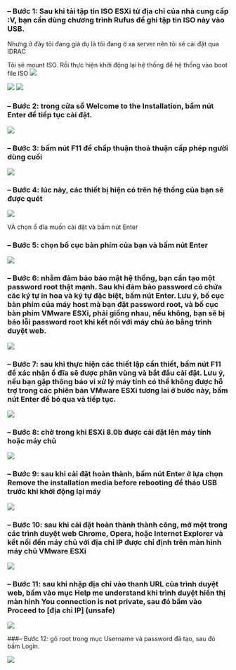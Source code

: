 ### – Bước 1: Sau khi tải tập tin ISO ESXi từ địa chỉ của nhà cung cấp :V, bạn cần dùng chương trình Rufus để ghi tập tin ISO này vào USB.
Nhưng ở đây tôi đang giả dụ là tôi đang ở xa server nên tôi sẽ cài đặt qua IDRAC

Tôi sẽ mount ISO. Rồi thực hiện khởi động lại hệ thống để hệ thống vào boot file ISO
![](https://img001.prntscr.com/file/img001/sn4x6mjYQx6HaQUhSZsPgg.png)
	
![](https://img001.prntscr.com/file/img001/1AEnWykKT6OwR8LDwteehQ.png)
![](https://img001.prntscr.com/file/img001/QhblepblRw-RhoI0e5xwvw.png)
### – Bước 2: trong cửa sổ Welcome to the Installation, bấm nút Enter để tiếp tục cài đặt.

![](https://img001.prntscr.com/file/img001/GepZVMF1R7CFibhSUaE2IA.png)

### – Bước 3: bấm nút F11 để chấp thuận thoả thuận cấp phép người dùng cuối

![](https://img001.prntscr.com/file/img001/HN7YpnjbSyqE2BibqB_Y5w.png)

### – Bước 4: lúc này, các thiết bị hiện có trên hệ thống của bạn sẽ được quét

![](https://img001.prntscr.com/file/img001/BYpFJ2owSWCvURS6fBdwaA.png)

VÀ chọn ổ đĩa muốn cài đặt và bấm nút Enter

### – Bước 5: chọn bố cục bàn phím của bạn và bấm nút Enter

![](https://img001.prntscr.com/file/img001/BrghWxTzRmKNNUcoNKybKw.png)

### – Bước 6: nhằm đảm bảo bảo mật hệ thống, bạn cần tạo một password root thật mạnh. Sau khi đảm bảo password có chứa các ký tự in hoa và ký tự đặc biệt, bấm nút Enter. Lưu ý, bố cục bàn phím của máy host mà bạn đặt password root, và bố cục bàn phím VMware ESXi, phải giống nhau, nếu không, bạn sẽ bị báo lỗi password root khi kết nối với máy chủ ảo bằng trình duyệt web.

![](https://img001.prntscr.com/file/img001/DgfL_FxNQpyLiVvWFGLJdA.png)

### – Bước 7: sau khi thực hiện các thiết lập cần thiết, bấm nút F11 để xác nhận ổ đĩa sẽ được phân vùng và bắt đầu cài đặt. Lưu ý, nếu bạn gặp thông báo vi xử lý máy tính có thể không được hỗ trợ trong các phiên bản VMware ESXi tương lai ở bước này, bấm nút Enter để bỏ qua và tiếp tục.

![](	https://img001.prntscr.com/file/img001/0BrWNIqjQxGBUbTLo57JfA.png)

### – Bước 8: chờ trong khi ESXi 8.0b được cài đặt lên máy tính hoặc máy chủ

![](https://img001.prntscr.com/file/img001/7G1-zi8pTnyQ3UaV3ukMOQ.png)

### – Bước 9: sau khi cài đặt hoàn thành, bấm nút Enter ở lựa chọn Remove the installation media before rebooting để tháo USB trước khi khởi động lại máy
![](	https://img001.prntscr.com/file/img001/9OfDZzhFS1CDq-R-QfeacA.png)

### – Bước 10: sau khi cài đặt hoàn thành thành công, mở một trong các trình duyệt web Chrome, Opera, hoặc Internet Explorer và kết nối đến máy chủ với địa chỉ IP được chỉ định trên màn hình máy chủ VMware ESXi
![](https://img001.prntscr.com/file/img001/_swqE4zWRVCZN4g4QsSXpg.png)

### – Bước 11: sau khi nhập địa chỉ vào thanh URL của trình duyệt web, bấm vào mục Help me understand khi trình duyệt hiển thị màn hình You connection is not private, sau đó bấm vào Proceed to [địa chỉ IP] (unsafe)

![](https://img001.prntscr.com/file/img001/0N66hyHlR_i51N9mWU-CLw.png)

###– Bước 12: gõ root trong mục Username và password đã tạo, sau đó bấm Login. 

![](https://img001.prntscr.com/file/img001/mqLJSE3BRGSxIQo9r6qNcQ.png)
